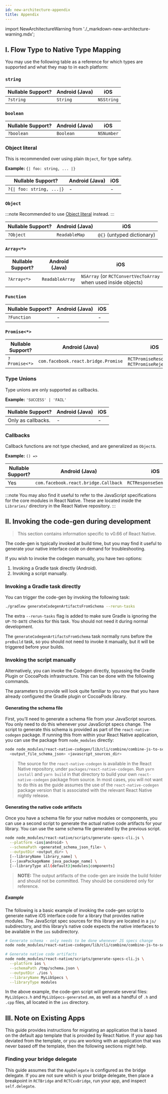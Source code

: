 ```yaml
---
id: new-architecture-appendix
title: Appendix
---
```


import NewArchitectureWarning from './\_markdown-new-architecture-warning.mdx';

<NewArchitectureWarning/>

## I. Flow Type to Native Type Mapping

You may use the following table as a reference for which types are supported and what they map to in each platform:

### `string`

| Nullable Support? | Android (Java) | iOS        |
| ----------------- | -------------- | ---------- |
| `?string`         | `String`       | `NSString` |

### `boolean`

| Nullable Support? | Android (Java) | iOS        |
| ----------------- | -------------- | ---------- |
| `?boolean`        | `Boolean`      | `NSNumber` |

### Object literal

This is recommended over using plain `Object`, for type safety.

**Example:** `{| foo: string, ... |}`

| Nullable Support?                             | Android (Java) | iOS |
| --------------------------------------------- | -------------- | --- |
| <code>?{&#124; foo: string, ...&#124;}</code> | -              | -   |

### `Object`

:::note
Recommended to use [Object literal](#object-literal) instead.
:::

| Nullable Support? | Android (Java) | iOS                        |
| ----------------- | -------------- | -------------------------- |
| `?Object`         | `ReadableMap`  | `@{}` (untyped dictionary) |

### `Array<*>`

| Nullable Support? | Android (Java)  | iOS                                                            |
| ----------------- | --------------- | -------------------------------------------------------------- |
| `?Array<*>`       | `ReadableArray` | `NSArray` (or `RCTConvertVecToArray` when used inside objects) |

### `Function`

| Nullable Support? | Android (Java) | iOS |
| ----------------- | -------------- | --- |
| `?Function`       | -              | -   |

### `Promise<*>`

| Nullable Support? | Android (Java)                      | iOS                                             |
| ----------------- | ----------------------------------- | ----------------------------------------------- |
| `?Promise<*>`     | `com.facebook.react.bridge.Promise` | `RCTPromiseResolve` and `RCTPromiseRejectBlock` |

### Type Unions

Type unions are only supported as callbacks.

**Example:** `'SUCCESS' | 'FAIL'`

| Nullable Support?  | Android (Java) | iOS |
| ------------------ | -------------- | --- |
| Only as callbacks. | -              | -   |

### Callbacks

Callback functions are not type checked, and are generalized as `Object`s.

**Example:** `() =>`

| Nullable Support? | Android (Java)                       | iOS                      |
| ----------------- | ------------------------------------ | ------------------------ |
| Yes               | `com.facebook.react.bridge.Callback` | `RCTResponseSenderBlock` |

:::note
You may also find it useful to refer to the JavaScript specifications for the core modules in React Native. These are located inside the `Libraries/` directory in the React Native repository.
:::

## II. Invoking the code-gen during development

> This section contains information specific to v0.66 of React Native.

The code-gen is typically invoked at build time, but you may find it useful to generate your native interface code on demand for troubleshooting.

If you wish to invoke the codegen manually, you have two options:

1. Invoking a Gradle task directly (Android).
2. Invoking a script manually.

### Invoking a Gradle task directly

You can trigger the code-gen by invoking the following task:

```bash
./gradlew generateCodegenArtifactsFromSchema --rerun-tasks
```

The extra `--rerun-tasks` flag is added to make sure Gradle is ignoring the `UP-TO-DATE` checks for this task. You should not need it during normal development.

The `generateCodegenArtifactsFromSchema` task normally runs before the `preBuild` task, so you should not need to invoke it manually, but it will be triggered before your builds.

### Invoking the script manually

Alternatively, you can invoke the Codegen directly, bypassing the Gradle Plugin or CocoaPods infrastructure.
This can be done with the following commands.

The parameters to provide will look quite familiar to you now that you have already configured the Gradle plugin or CocoaPods library.

#### Generating the schema file

First, you’ll need to generate a schema file from your JavaScript sources. You only need to do this whenever your JavaScript specs change. The script to generate this schema is provided as part of the `react-native-codegen` package. If running this from within your React Native application, you can use the package from `node_modules` directly:

```bash
node node_modules/react-native-codegen/lib/cli/combine/combine-js-to-schema-cli.js \
  <output_file_schema_json> <javascript_sources_dir>
```

> The source for the `react-native-codegen` is available in the React Native repository, under `packages/react-native-codegen`. Run `yarn install` and `yarn build` in that directory to build your own `react-native-codegen` package from source. In most cases, you will not want to do this as the guide assumes the use of the `react-native-codegen` package version that is associated with the relevant React Native nightly release.

#### Generating the native code artifacts

Once you have a schema file for your native modules or components, you can use a second script to generate the actual native code artifacts for your library. You can use the same schema file generated by the previous script.

```bash
node node_modules/react-native/scripts/generate-specs-cli.js \
  --platform <ios|android> \
  --schemaPath <generated_schema_json_file> \
  --outputDir <output_dir> \
  [--libraryName library_name] \
  [--javaPackageName java_package_name] \
  [--libraryType all(default)|modules|components]
```

> **NOTE:** The output artifacts of the code-gen are inside the build folder and should not be committed.
> They should be considered only for reference.

##### Example

The following is a basic example of invoking the code-gen script to generate native iOS interface code for a library that provides native modules. The JavaScript spec sources for this library are located in a `js/` subdirectory, and this library’s native code expects the native interfaces to be available in the `ios` subdirectory.

```bash
# Generate schema - only needs to be done whenever JS specs change
node node_modules/react-native-codegen/lib/cli/combine/combine-js-to-schema-cli.js /tmp/schema.json ./js

# Generate native code artifacts
node node_modules/react-native/scripts/generate-specs-cli.js \
  --platform ios \
  --schemaPath /tmp/schema.json \
  --outputDir ./ios \
  --libraryName MyLibSpecs \
  --libraryType modules
```

In the above example, the code-gen script will generate several files: `MyLibSpecs.h` and `MyLibSpecs-generated.mm`, as well as a handful of `.h` and `.cpp` files, all located in the `ios` directory.

## III. Note on Existing Apps

This guide provides instructions for migrating an application that is based on the default app template that is provided by React Native. If your app has deviated from the template, or you are working with an application that was never based off the template, then the following sections might help.

### Finding your bridge delegate

This guide assumes that the `AppDelegate` is configured as the bridge delegate. If you are not sure which is your bridge delegate, then place a breakpoint in `RCTBridge` and `RCTCxxBridge`, run your app, and inspect `self.delegate`.
